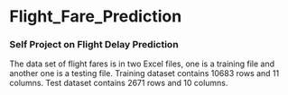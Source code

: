 # Flight_Fare_Prediction

### Self Project on Flight Delay Prediction

The data set of flight fares is in two Excel files, one is a training file and another one is a testing file. Training dataset contains 10683 rows and 11 columns. Test dataset contains 2671 rows and 10 columns.
